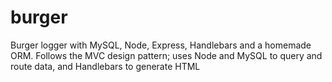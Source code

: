 # burger

Burger logger with MySQL, Node, Express, Handlebars and a homemade ORM. Follows the MVC design pattern; uses Node and MySQL to query and route data, and Handlebars to generate HTML
